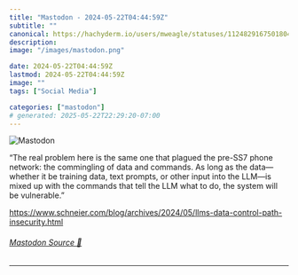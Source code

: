 ```yaml
---
title: "Mastodon - 2024-05-22T04:44:59Z"
subtitle: ""
canonical: https://hachyderm.io/users/mweagle/statuses/112482916750180468
description:
image: "/images/mastodon.png"

date: 2024-05-22T04:44:59Z
lastmod: 2024-05-22T04:44:59Z
image: ""
tags: ["Social Media"]

categories: ["mastodon"]
# generated: 2025-05-22T22:29:20-07:00
---
```

![Mastodon](/images/mastodon.png)

<p>“The real problem here is the same one that plagued the pre-SS7 phone network: the commingling of data and commands. As long as the data—whether it be training data, text prompts, or other input into the LLM—is mixed up with the commands that tell the LLM what to do, the system will be vulnerable.”</p><p><a href="https://www.schneier.com/blog/archives/2024/05/llms-data-control-path-insecurity.html" target="_blank" rel="nofollow noopener noreferrer" translate="no"><span class="invisible">https://www.</span><span class="ellipsis">schneier.com/blog/archives/202</span><span class="invisible">4/05/llms-data-control-path-insecurity.html</span></a></p>


###### [Mastodon Source 🐘](https://hachyderm.io/@mweagle/112482916750180468)

___
